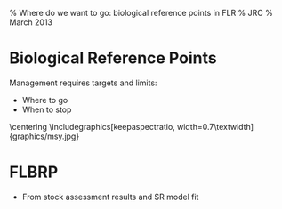 % Where do we want to go: biological reference points in FLR
% JRC
% March 2013

# Biological Reference Points

Management requires targets and limits:

* Where to go
* When to stop

\centering
\includegraphics[keepaspectratio, width=0.7\textwidth]{graphics/msy.jpg}

# FLBRP

* From stock assessment results and SR model fit

